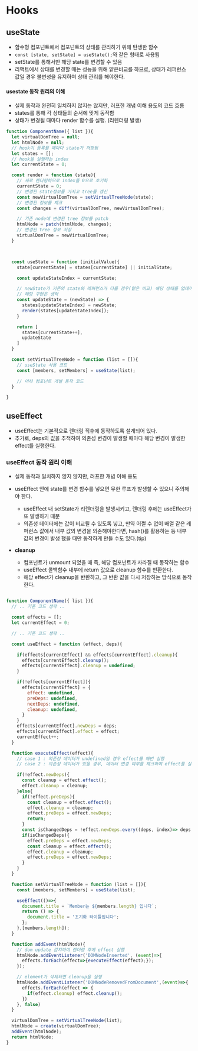 # Hooks


## useState
 - 함수형 컴포넌트에서 컴포넌트의 상태를 관리하기 위해 탄생한 함수
  - `const [state, setState] = useState();`와 같은 형태로 사용됨
  - setState를 통해서만 해당 state를 변경할 수 있음
  - 리액트에서 상태를 변경할 때는 성능을 위해 얕은비교를 하므로, 상태가 레퍼런스 값일 경우 불변성을 유지하며 상태 관리를 해야한다.

#### usestate 동작 원리의 이해
  - 실제 동작과 완전히 일치하지 않지는 않지만, 러프한 개념 이해 용도의 코드 흐름
  - states를 통해 각 상태들의 순서에 맞게 동작함
  - 상태가 변경될 때마다 render 함수를 실행. (리렌더링 발생)

```javascript
function ComponentName({ list }){
  let virtualDomTree = null;
  let htmlNode = null;
  // hook이 등록될 때마다 state가 저장됨 
  let states = []; 
  // hook을 실행하는 index
  let currentState = 0;

  const render = function (state){
    // 새로 렌더링하므로 index를 0으로 초기화
    currentState = 0;
    // 변경된 state정보를 가지고 tree를 갱신
    const newVirtualDomTree = setVirtualTreeNode(state);
    // 변경된 정보를 체크
    const changes = diff(virtualDomTree, newVirtualDomTree);

    // 기존 node에 변경된 tree 정보를 patch
    htmlNode = patch(htmlNode, changes);
    // 변경된 tree 정보 저장
    virtualDomTree = newVirtualDomTree;
  }



  const useState = function (initialValue){
    state[currentState] = states[currentState] || initialState;

    const updateStateIndex = currentState;

    // newState가 기존의 state와 레퍼런스가 다를 경우(얕은 비교) 해당 상태를 업데이트하고 리렌더링
    // 해당 구현은 생략
    const updateState = (newState) => {
      states[updateStateIndex] = newState;
      render(states[updateStateIndex]);
    }

    return [
      states[currentState++],
      updateState
    ]
  }

  const setVirtualTreeNode = function (list = []){
    // useState 사용 코드
    const [members, setMembers] = useState(list);

    // 이하 컴포넌트 개별 동작 코드
  }

}

```



## useEffect
  - useEffect는 기본적으로 렌더링 직후에 동작하도록 설계되어 있다.
  - 추가로, deps의 값을 추적하여 의존성 변경이 발생할 때마다 해당 변경이 발생한 effect를 실행한다.

### useEffect 동작 원리 이해
  - 실제 동작과 일치하지 않지 않지만, 러프한 개념 이해 용도

  - useEffect 안에 state를 변경 함수를 넣으면 무한 루프가 발생할 수 있으니 주의해야 한다.
    - useEffect 내 setState가 리렌더링을 발생시키고, 렌더링 후에는 useEffect가 또 발생하기 때문
    - 의존성 데이터에는 값이 비교될 수 있도록 넣고, 만약 어쩔 수 없이 배열 같은 레퍼런스 값에서 내부 값의 변경을 의존해야한다면, hash()를 활용하는 등 내부 값의 변경이 발생 했을 때만 동작하게 만들 수도 있다.(tip)

  - **cleanup**
    - 컴포넌트가 unmount 되었을 때 즉, 해당 컴포넌트가 사라질 때 동작하는 함수
    - useEffect 콜백함수 내부에 return 값으로 cleanup 함수를 반환한다.
    - 해당 effect가 cleanup을 반환하고, 그 반환 값을 다시 저장하는 방식으로 동작한다.

```javascript

function ComponentName({ list }){
  // .. 기존 코드 생략 ..

  const effects = [];
  let currentEffect = 0;

  // .. 기존 코드 생략 ..

  const useEffect = function (effect, deps){

    if(effects[currentEffect] && effects[currentEffect].cleanup){
      effects[currentEffect].cleanup();
      effects[currentEffect].cleanup = undefined;
    }

    if(!effects[currentEffect]){
      effects[currentEffect] = {
        effect: undefined,
        preDeps: undefined,
        nextDeps: undefined,
        cleanup: undefined,
      }
    }
    effects[currentEffect].newDeps = deps;
    effects[currentEffect].effect = effect;
    currentEffect++;
  }

  function executeEffect(effect){
    // case 1 : 의존성 데이터가 undefined일 경우 effect를 매번 실행
    // case 2 : 의존성 데이터가 있을 경우, 데이터 변경 여부를 체크하여 effect를 실행

    if(!effect.newDeps){
      const cleanup = effect.effect();
      effect.cleanup = cleanup;
    }else{
      if(!effect.preDeps){
        const cleanup = effect.effect();
        effect.cleanup = cleanup;
        effect.preDeps = effect.newDeps;
        return;
      }
      const isChangedDeps = !effect.newDeps.every((deps, index)=> deps === effect.preDeps[index]);
      if(isChangedDeps){
        effect.preDeps = effect.newDeps;
        const cleanup = effect.effect();
        effect.cleanup = cleanup;
        effect.preDeps = effect.newDeps;
      }
    }
  }

  function setVirtualTreeNode = function (list = []){
    const [members, setMembers] = useState(list);

    useEffect(()=>{
      document.title = `Member는 ${members.length} 입니다`;
      return () => {
        document.title = '초기화 타이틀입니다';
      };
    },[members.length]);
  }

  function addEvent(htmlNode){
    // dom update 감지하여 렌더링 후에 effect 실행
    htmlNode.addEventListener('DOMNodeInserted', (event)=>{
      effects.forEach(effect=>{executeEffect(effect);});
    });

    // element가 삭제되면 cleanup을 실행
    htmlNode.addEventListener('DOMNodeRemovedFromDocument',(event)=>{
      effects.forEach(effect => {
        if(effect.cleanup) effect.cleanup();
      })
    }, false)
  }

  virtualDomTree = setVirtualTreeNode(list);
  htmlNode = create(virtualDomTree);
  addEvent(htmlNode);
  return htmlNode;
}


```